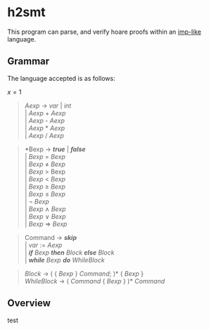 # h2smt
This program can parse, and verify hoare proofs within an [imp-like](https://en.wikipedia.org/wiki/IMP_(programming_language)) language.

## Grammar
The language accepted is as follows: 

$x = 1$

>*Aexp* &rarr; *var* | *int* \
>  | *Aexp* + *Aexp* \
>  | *Aexp* - *Aexp* \
>  | *Aexp* * *Aexp* \
>  | *Aexp* / *Aexp*
  
>*Bexp &rarr; ***true*** | ***false*** \
>  | *Bexp* = *Bexp* \
>  | *Bexp* &ne; *Bexp* \
>  | *Bexp* > Bexp \
>  | *Bexp* < *Bexp* \
>  | *Bexp* &ge; *Bexp* \
>  | *Bexp* &le; *Bexp* \
>  | &not; *Bexp* \
>  | *Bexp* &#8743; *Bexp* \
>  | *Bexp* &#8744; *Bexp* \
>  | *Bexp* &rArr; *Bexp*
  
>Command &rarr; ***skip*** \
>  | *var* := *Aexp* \
>  | ***if*** *Bexp* ***then*** *Block* ***else*** *Block* \
>  | ***while*** *Bexp* ***do*** *WhileBlock*
  
>*Block* &rarr; ( { *Bexp* } *Command*; )* { *Bexp* } \
>*WhileBlock* &rarr; ( *Command* { *Bexp* } )* *Command*

## Overview
test
